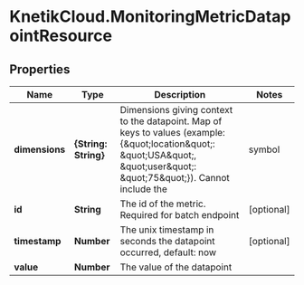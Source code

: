 # KnetikCloud.MonitoringMetricDatapointResource

## Properties
Name | Type | Description | Notes
------------ | ------------- | ------------- | -------------
**dimensions** | **{String: String}** | Dimensions giving context to the datapoint. Map of keys to values (example: {\&quot;location\&quot;: \&quot;USA\&quot;, \&quot;user\&quot;: \&quot;75\&quot;}). Cannot include the | symbol | [optional] 
**id** | **String** | The id of the metric. Required for batch endpoint | [optional] 
**timestamp** | **Number** | The unix timestamp in seconds the datapoint occurred, default: now | [optional] 
**value** | **Number** | The value of the datapoint | 


